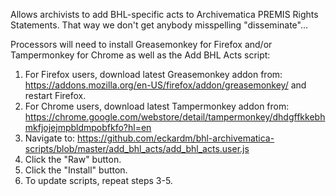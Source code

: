 Allows archivists to add BHL-specific acts to Archivematica PREMIS Rights Statements. That way we don't get anybody misspelling "disseminate"...

Processors will need to install Greasemonkey for Firefox and/or Tampermonkey for Chrome as well as the Add BHL Acts script:
  1. For Firefox users, download latest Greasemonkey addon from: https://addons.mozilla.org/en-US/firefox/addon/greasemonkey/ and restart Firefox.
  2. For Chrome users, download latest Tampermonkey addon from: https://chrome.google.com/webstore/detail/tampermonkey/dhdgffkkebhmkfjojejmpbldmpobfkfo?hl=en
  3. Navigate to: https://github.com/eckardm/bhl-archivematica-scripts/blob/master/add_bhl_acts/add_bhl_acts.user.js
  4. Click the "Raw" button.
  5. Click the "Install" button.
  6. To update scripts, repeat steps 3-5.
  